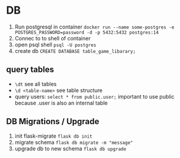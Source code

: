 # DB
1. Run postgresql in container ``docker run --name some-postgres -e POSTGRES_PASSWORD=password -d -p 5432:5432 postgres:14``
2. Connec to to shell of container
3. open psql shell ``psql -U postgres``
4. create db ``CREATE DATABASE table_game_libarary;``

## query tables
- ``\dt`` see all tables
- ``\d <table-name>`` see table structure
- query users: ``select * from public.user;`` important to use public because .user is also an internal table

## DB Migrations / Upgrade
1. init flask-migrate ``flask db init``
2. migrate schema ``flask db migrate -m "message"``
3. upgrade db to new schema ``flask db upgrade``